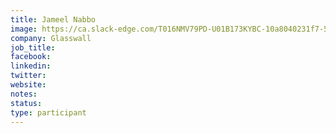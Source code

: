 ```yaml
---
title: Jameel Nabbo
image: https://ca.slack-edge.com/T016NMV79PD-U01B173KYBC-10a8040231f7-512
company: Glasswall
job_title: 
facebook:
linkedin: 
twitter: 
website:
notes:
status: 
type: participant
---
```


<!-- put more details about participant here -->

